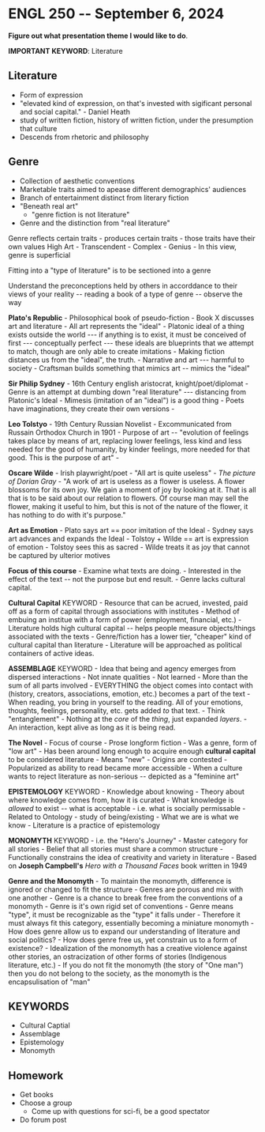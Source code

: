 # ENGL 250 -- September 6, 2024

**Figure out what presentation theme I would like to do**.

**IMPORTANT KEYWORD**: Literature

## Literature

- Form of expression
- "elevated kind of expression, on that's invested with sigificant personal and social capital." - Daniel Heath
- study of written fiction, history of written fiction, under the presumption that culture
- Descends from rhetoric and philosophy

## Genre
- Collection of aesthetic conventions
- Marketable traits aimed to apease different demographics' audiences
- Branch of entertainment distinct from literary fiction
- "Beneath real art"
    - "genre fiction is not literature"
- Genre and the distinction from "real literature"

Genre reflects certain traits
    - produces certain traits
    - those traits have their  own values
High Art
    - Transcendent
    - Complex
    - Genius
    - In this view, genre is superficial

Fitting into a "type of literature" is to be sectioned into a genre

Understand the preconceptions held by others in accorddance to their views of your reality -- reading a book of a type of genre -- observe the way

**Plato's Republic**
    - Philosophical book of pseudo-fiction
    - Book X discusses art and literature
        - All art represents the "ideal" 
        - Platonic ideal of a thing exists outside the world --- if anything is to exist, it must be conceived of first --- conceptually perfect --- these ideals are blueprints that we attempt to match, though are only able to create imitations
            - Making fiction distances us from the "ideal", the truth.
        - Narrative and art --- harmful to society
        - Craftsman builds something that mimics art -- mimics the "ideal"

**Sir Philip Sydney**
    - 16th Century english aristocrat, knight/poet/diplomat
    - Genre is an attempt at dumbing down "real literature" --- distancing from Platonic's Ideal
    - Mimesis (imitation of an "ideal") is a good thing
        - Poets have imaginations, they create their own versions
    - 

**Leo Tolstyo**
    - 19th Century Russian Novelist
    - Excommunicated from Russain Orthodox Church in 1901 
    - Purpose of art -- "evolution of feelings takes place by means of art, replacing lower feelings, less kind and less needed for the good of humanity, by kinder feelings, more needed for that good. This is the purpose of art"
    -  

**Oscare Wilde**
    - Irish playwright/poet
    - "All art is quite useless" - *The picture of Dorian Gray*
    - "A work of art is useless as a flower is useless. A flower blossoms for its own joy. We gain a moment of joy by looking at it. That is all that is to be said about our relation to flowers. Of course man may sell the flower, making it useful to him, but this is not of the nature of the flower, it has nothing to do with it's purpose."
    
**Art as Emotion**
    - Plato says art == poor imitation of the Ideal
    - Sydney says art advances and expands the Ideal
    - Tolstoy + Wilde == art is expression of emotion
        - Tolstoy sees this as sacred
        - Wilde treats it as joy that cannot be captured by ulterior motives

**Focus of this course**
    - Examine what texts are doing.
    - Interested in the effect of the text -- not the purpose but end result.
    - Genre lacks cultural capital.

**Cultural Capital** KEYWORD
    - Resource that can be acrued, invested, paid off as a form of capital through associations with institutes
    - Method of embuing an institue with a form of power (employment, financial, etc.)
    - Literature holds high cultural capital -- helps people measure objects/things associated with the texts
    - Genre/fiction has a lower tier, "cheaper" kind of cultural capital than literature
    - Literature will be approached as political containers of active ideas.

**ASSEMBLAGE** KEYWORD
    - Idea that being and agency emerges from dispersed interactions
        - Not innate qualities
        - Not learned
    - More than the sum of all parts involved
    - EVERYTHING the object comes into contact with (history, creators, associations, emotion, etc.) becomes a part of the text
        - When reading, you bring in yourself to the reading. All of your emotions, thoughts, feelings, personality, etc. gets added *to* that text.
        - Think "entanglement"
    - Nothing at the *core* of the *thing*, just expanded *layers*.
    - An interaction, kept alive as long as it is being read.

**The Novel**
    - Focus of course
    - Prose longform fiction
    - Was a genre, form of "low art"
        - Has been around long enough to acquire enough **cultural capital** to be considered literature
    - Means "new"
        - Origins are contested
    - Popularized as ability to read became more accessible
    - When a culture wants to reject literature as non-serious -- depicted as a "feminine art"

**EPISTEMOLOGY** KEYWORD
    - Knowledge about knowing
    - Theory about where knowledge comes from, how it is curated
        - What knowledge is *allowed* to exist -- what is acceptable
            - i.e. what is socially permissable
        - Related to Ontology - study of being/existing
        - What we are is what we know
    - Literature is a practice of epistemology

**MONOMYTH** KEYWORD
    - i.e. the "Hero's Journey"
    - Master category for all stories
    - Belief that all stories must share a common structure
    - Functionally constrains the idea of creativity and variety in literature
    - Based on **Joseph Campbell's** *Hero with a Thousand Faces* book written in 1949

**Genre and the Monomyth**
    - To maintain the monomyth, difference is ignored or changed to fit the structure
    - Genres are porous and mix with one another
    - Genre is a chance to break free from the conventions of a monomyth
    - Genre is it's own rigid set of conventions
    - Genre means "type", it must be recognizable as the "type" it falls under
        - Therefore it must always fit this category, essentially becoming a miniature monomyth
    - How does genre allow us to expand our understanding of literature and social politics?
    - How does genre free us, yet constrain us to a form of existence?
    - Idealization of the monomyth has a creative violence against other stories, an ostracization of other forms of stories (Indigenous literature, etc.)
        - If you do not fit the monomyth (the story of "One man") then you do not belong to the society, as the monomyth is the encapsulisation of "man"
    

## KEYWORDS
- Cultural Captial
- Assemblage
- Epistemology
- Monomyth

## Homework
- Get books
- Choose a group
    - Come up with questions for sci-fi, be a good spectator
- Do forum post
